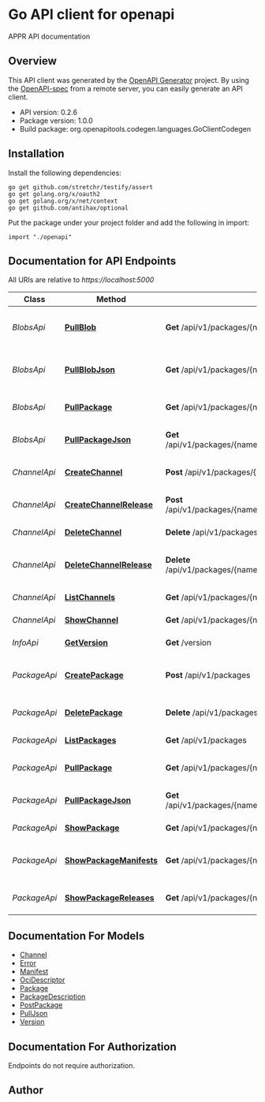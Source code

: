 # Go API client for openapi

APPR API documentation 

## Overview
This API client was generated by the [OpenAPI Generator](https://openapi-generator.tech) project.  By using the [OpenAPI-spec](https://www.openapis.org/) from a remote server, you can easily generate an API client.

- API version: 0.2.6
- Package version: 1.0.0
- Build package: org.openapitools.codegen.languages.GoClientCodegen

## Installation

Install the following dependencies:

```shell
go get github.com/stretchr/testify/assert
go get golang.org/x/oauth2
go get golang.org/x/net/context
go get github.com/antihax/optional
```

Put the package under your project folder and add the following in import:

```golang
import "./openapi"
```

## Documentation for API Endpoints

All URIs are relative to *https://localhost:5000*

Class | Method | HTTP request | Description
------------ | ------------- | ------------- | -------------
*BlobsApi* | [**PullBlob**](docs/BlobsApi.md#pullblob) | **Get** /api/v1/packages/{namespace}/{package}/blobs/sha256/{digest} | Pull a package blob by digest
*BlobsApi* | [**PullBlobJson**](docs/BlobsApi.md#pullblobjson) | **Get** /api/v1/packages/{namespace}/{package}/blobs/sha256/{digest}/json | Pull a package blob by digest
*BlobsApi* | [**PullPackage**](docs/BlobsApi.md#pullpackage) | **Get** /api/v1/packages/{namespace}/{package}/{release}/{media_type}/pull | Download the package
*BlobsApi* | [**PullPackageJson**](docs/BlobsApi.md#pullpackagejson) | **Get** /api/v1/packages/{namespace}/{package}/{release}/{media_type}/pull/json | Download the package
*ChannelApi* | [**CreateChannel**](docs/ChannelApi.md#createchannel) | **Post** /api/v1/packages/{namespace}/{package}/channels | Create a new channel
*ChannelApi* | [**CreateChannelRelease**](docs/ChannelApi.md#createchannelrelease) | **Post** /api/v1/packages/{namespace}/{package}/channels/{channel}/{release} | Add a release to a channel
*ChannelApi* | [**DeleteChannel**](docs/ChannelApi.md#deletechannel) | **Delete** /api/v1/packages/{namespace}/{package}/channels/{channel} | Delete channel
*ChannelApi* | [**DeleteChannelRelease**](docs/ChannelApi.md#deletechannelrelease) | **Delete** /api/v1/packages/{namespace}/{package}/channels/{channel}/{release} | Remove a release from the channel
*ChannelApi* | [**ListChannels**](docs/ChannelApi.md#listchannels) | **Get** /api/v1/packages/{namespace}/{package}/channels | List channels
*ChannelApi* | [**ShowChannel**](docs/ChannelApi.md#showchannel) | **Get** /api/v1/packages/{namespace}/{package}/channels/{channel} | show channel
*InfoApi* | [**GetVersion**](docs/InfoApi.md#getversion) | **Get** /version | Display api version
*PackageApi* | [**CreatePackage**](docs/PackageApi.md#createpackage) | **Post** /api/v1/packages | Push new package release to the registry
*PackageApi* | [**DeletePackage**](docs/PackageApi.md#deletepackage) | **Delete** /api/v1/packages/{namespace}/{package}/{release}/{media_type} | Delete a package release
*PackageApi* | [**ListPackages**](docs/PackageApi.md#listpackages) | **Get** /api/v1/packages | List packages
*PackageApi* | [**PullPackage**](docs/PackageApi.md#pullpackage) | **Get** /api/v1/packages/{namespace}/{package}/{release}/{media_type}/pull | Download the package
*PackageApi* | [**PullPackageJson**](docs/PackageApi.md#pullpackagejson) | **Get** /api/v1/packages/{namespace}/{package}/{release}/{media_type}/pull/json | Download the package
*PackageApi* | [**ShowPackage**](docs/PackageApi.md#showpackage) | **Get** /api/v1/packages/{namespace}/{package}/{release}/{media_type} | Show a package
*PackageApi* | [**ShowPackageManifests**](docs/PackageApi.md#showpackagemanifests) | **Get** /api/v1/packages/{namespace}/{package}/{release} | List all manifests for a package
*PackageApi* | [**ShowPackageReleases**](docs/PackageApi.md#showpackagereleases) | **Get** /api/v1/packages/{namespace}/{package} | List all releases for a package


## Documentation For Models

 - [Channel](docs/Channel.md)
 - [Error](docs/Error.md)
 - [Manifest](docs/Manifest.md)
 - [OciDescriptor](docs/OciDescriptor.md)
 - [Package](docs/Package.md)
 - [PackageDescription](docs/PackageDescription.md)
 - [PostPackage](docs/PostPackage.md)
 - [PullJson](docs/PullJson.md)
 - [Version](docs/Version.md)


## Documentation For Authorization

 Endpoints do not require authorization.


## Author



